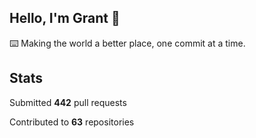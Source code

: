 ## Hello, I'm Grant 👋

⌨️  Making the world a better place, one commit at a time.


## Stats

Submitted **442** pull requests

Contributed to **63** repositories

